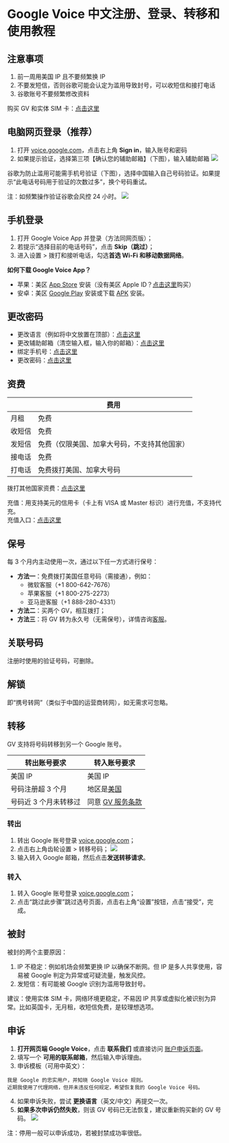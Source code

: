 # Google Voice 中文注册、登录、转移和使用教程

## 注意事项

1. 前一周用美国 IP 且不要频繁换 IP
2. 不要发短信，否则谷歌可能会认定为滥用导致封号，可以收短信和接打电话
3. 谷歌账号不要频繁修改资料

购买 GV 和实体 SIM 卡：[点击这里](https://t.me/GVStore)


## 电脑网页登录（推荐）

1. 打开 [voice.google.com](https://voice.google.com)，点击右上角 **Sign in**，输入账号和密码
2. 如果提示验证，选择第三项【确认您的辅助邮箱】（下图），输入辅助邮箱
![](https://i.imgur.com/ZSuOzOH.png)

谷歌为防止滥用可能需手机号验证（下图），选择中国输入自己号码验证。如果提示“此电话号码用于验证的次数过多”，换个号码重试。

注：如频繁操作验证谷歌会风控 24 小时。
![](https://imgur.com/kHxN9nU.png)



## 手机登录

1.	打开 Google Voice App 并登录（方法同网页版）；
2.	若提示“选择目前的电话号码”，点击 **Skip（跳过）**；
3.	进入设置 > 拨打和接听电话，勾选**首选 Wi-Fi 和移动数据网络**。

**如何下载 Google Voice App？**

- 苹果：美区 [App Store](https://apps.apple.com/us/app/google-voice/id318698524) 安装（没有美区 Apple ID？[点击这里](https://t.me/GVStore)购买）
- 安卓：美区 [Google Play](https://play.google.com/store/apps/details?id=com.google.android.apps.googlevoice&hl=zh&gl=US) 安装或下载 [APK](https://apkpure.com/search?q=Google+Voice) 安装。



## 更改密码

- 更改语言（例如将中文放置在顶部）：[点击这里](https://myaccount.google.com/language?gar=1)
- 更改辅助邮箱（清空输入框，输入你的邮箱）：[点击这里](https://myaccount.google.com/recovery/email)
- 绑定手机号：[点击这里](https://myaccount.google.com/signinoptions/rescuephone)
- 更改密码：[点击这里](https://myaccount.google.com/signinoptions/password)

## 资费

|  | 费用 |
|---|---|
| 月租 | 免费 |
| 收短信 | 免费 |
|发短信  | 免费（仅限美国、加拿大号码，不支持其他国家） |
| 接电话 | 免费 |
| 打电话 | 免费拨打美国、加拿大号码 |

拨打其他国家资费：[点击这里](https://voice.google.com/u/0/rates?pli=1)

充值：用支持美元的信用卡（卡上有 VISA 或 Master 标识）进行充值，不支持代充。\
充值入口：[点击这里](https://voice.google.com/u/0/billing)


## 保号

每 3 个月内主动使用一次，通过以下任一方式进行保号：

- **方法一**：免费拨打美国任意号码（需接通），例如：
    - 微软客服（+1 800-642-7676）
    - 苹果客服（+1 800-275-2273）
    - 亚马逊客服（+1 888-280-4331）
- **方法二**：买两个 GV，相互拨打；
- **方法三**：将 GV 转为永久号（无需保号），详情咨询[客服](https://t.me/GVStore)。


## 关联号码

注册时使用的验证号码，可删除。

## 解锁

即“携号转网”（类似于中国的运营商转网），如无需求可忽略。

## 转移

GV 支持将号码转移到另一个 Google 账号。

| 转出账号要求 | 转入账号要求 |
|---|---|
|  美国 IP | 美国 IP |
| 号码注册超 3 个月  | 地区是[美国](https://policies.google.com/terms) |
| 号码近 3 个月未转移过 | 同意 [GV 服务条款](https://voice.google.com) |

### 转出

1.	转出 Google 账号登录 [voice.google.com](https://voice.google.com)；
2.	点击右上角齿轮设置 > 转移号码；
![](https://i.imgur.com/b4sTmtB.png)
3.	输入转入 Google 邮箱，然后点击**发送转移请求**。

### 转入

1.	转入 Google 账号登录 [voice.google.com](https://voice.google.com)；
2.	点击“跳过此步骤”跳过选号页面，点击右上角“设置”按钮，点击“接受”，完成。

## 被封

被封的两个主要原因：

1. IP 不稳定：例如机场会频繁更换 IP 以确保不断网。但 IP 是多人共享使用，容易被 Google 判定为异常或可疑流量，触发风控。
2. 发短信：有可能被 Google 识别为滥用导致封号。

建议：使用实体 SIM 卡，网络环境更稳定，不易因 IP 共享或虚拟化被识别为异常。比如英国卡，无月租，收短信免费，是较理想选项。

## 申诉

1.	**打开网页端 Google Voice**，点击 **联系我们** 或直接访问 [账户申诉页面](https://support.google.com/accounts/contact/suspended)。
2.	填写一个 **可用的联系邮箱**，然后输入申诉理由。
3.	申诉模板（可用中英文）：
```
我是 Google 的忠实用户，并知晓 Google Voice 规则。  
近期我使用了代理网络，但并未违反任何规定，希望恢复我的 Google Voice 号码。  
```
4.	如果申诉失败，尝试 **更换语言**（英文/中文）再提交一次。
5.	**如果多次申诉仍然失败**，则该 GV 号码已无法恢复，建议重新购买新的 GV 号码。
![](https://i.imgur.com/d8vfmvd.png)

注：停用一般可以申诉成功，若被封禁成功率很低。
